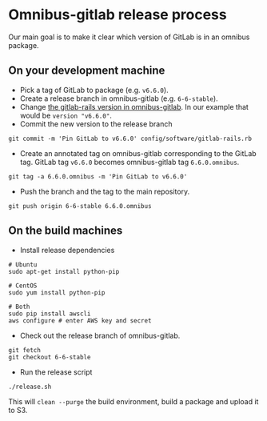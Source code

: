 # Omnibus-gitlab release process

Our main goal is to make it clear which version of GitLab is in an omnibus package.

## On your development machine

- Pick a tag of GitLab to package (e.g. `v6.6.0`).
- Create a release branch in omnibus-gitlab (e.g. `6-6-stable`).
- Change [the gitlab-rails version in omnibus-gitlab].
  In our example that would be `version "v6.6.0"`.
- Commit the new version to the release branch

```shell
git commit -m 'Pin GitLab to v6.6.0' config/software/gitlab-rails.rb
```

- Create an annotated tag on omnibus-gitlab corresponding to the GitLab tag.
  GitLab tag `v6.6.0` becomes omnibus-gitlab tag `6.6.0.omnibus`.

```shell
git tag -a 6.6.0.omnibus -m 'Pin GitLab to v6.6.0'
```

- Push the branch and the tag to the main repository.

```shell
git push origin 6-6-stable 6.6.0.omnibus
```

## On the build machines

- Install release dependencies

```shell
# Ubuntu
sudo apt-get install python-pip

# CentOS
sudo yum install python-pip

# Both
sudo pip install awscli
aws configure # enter AWS key and secret
```

- Check out the release branch of omnibus-gitlab.

```shell
git fetch
git checkout 6-6-stable
```

- Run the release script

```shell
./release.sh
```

This will `clean --purge` the build environment, build a package and upload it to S3.

[the gitlab-rails version in omnibus-gitlab]: ../config/software/gitlab-rails.rb#L20
